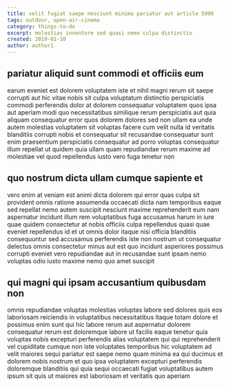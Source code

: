 ```yaml
---
title: velit fugiat saepe nesciunt minima pariatur aut article 5990
tags: outdoor, open-air-cinema
category: things-to-do
excerpt: molestias inventore sed quasi nemo culpa distinctio
created: 2019-01-10
author: author1
---
```


## pariatur aliquid sunt commodi et officiis eum

earum eveniet est dolorem voluptatem iste et nihil magni rerum sit saepe corrupti aut hic vitae nobis sit culpa voluptatum distinctio perspiciatis commodi perferendis dolor at dolorem consequatur voluptatem quos ipsa aut aperiam modi quo necessitatibus similique rerum perspiciatis aut quia aliquam consequatur error quos dolorem dolores sed non ullam ea unde autem molestias voluptatem sit voluptas facere cum velit nulla id veritatis blanditiis corrupti nobis et consequatur sit recusandae consequatur sunt enim praesentium perspiciatis consequatur ad porro voluptas consequatur illum repellat ut quidem quia ullam quam repudiandae rerum maxime ad molestiae vel quod repellendus iusto vero fuga tenetur non

## quo nostrum dicta ullam cumque sapiente et

vero enim at veniam est animi dicta dolorem qui error quas culpa sit provident omnis ratione assumenda occaecati dicta nam temporibus eaque sed repellat nemo autem suscipit nesciunt maxime reprehenderit eum nam aspernatur incidunt illum rem voluptatibus fuga accusamus harum in iure quae quidem consectetur at nobis officiis culpa repellendus quasi quae eveniet repellendus id et ut omnis dolor itaque nisi officia blanditiis consequuntur sed accusamus perferendis iste non nostrum ut consequatur delectus omnis consectetur minus aut est quo incidunt asperiores possimus corrupti eveniet vero repudiandae aut in recusandae sunt ipsam nemo voluptas odio iusto maxime nemo quo amet suscipit

## qui magni qui ipsam accusantium quibusdam non

omnis repudiandae voluptas molestias voluptas labore sed dolores quis eos laboriosam reiciendis in voluptatibus necessitatibus itaque totam dolore et possimus enim sunt qui hic labore rerum aut aspernatur dolorem consequatur rerum est doloremque labore ut facilis eaque tenetur quia voluptas nobis excepturi perferendis alias voluptatem qui qui reprehenderit vel cupiditate cumque non iste voluptates temporibus hic voluptatem ad velit maiores sequi pariatur est saepe nemo quam minima ea qui ducimus et dolorem nobis nostrum et quo ipsa voluptatem excepturi perferendis doloremque blanditiis qui quia sequi occaecati fugiat voluptatibus autem ipsum sit quis ut maiores est laboriosam et veritatis quo aperiam

